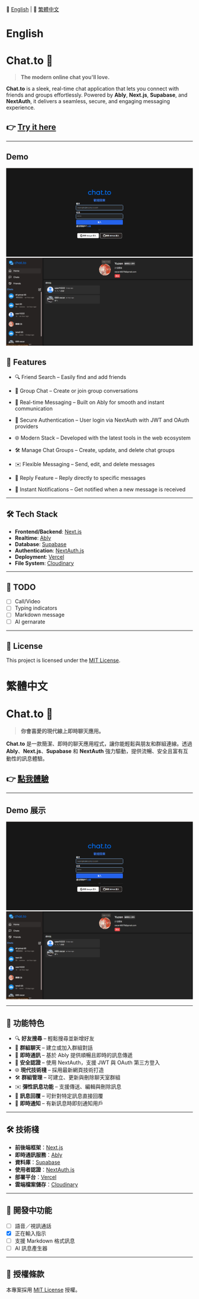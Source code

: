 📘 [English](#English) | 📙 [繁體中文](#繁體中文)

# English

# Chat.to 💬

> **The modern online chat you'll love.**

**Chat.to** is a sleek, real-time chat application that lets you connect with friends and groups effortlessly. Powered by **Ably**, **Next.js**, **Supabase**, and **NextAuth**, it delivers a seamless, secure, and engaging messaging experience.

## 👉 [Try it here](https://chat-to-sage.vercel.app/introduce)

---

## Demo

![image](https://github.com/yuzen9622/chat.to/blob/main/README/image.png)
![image](https://github.com/yuzen9622/chat.to/blob/main/README/image2.png)

## 🚀 Features

- 🔍 Friend Search – Easily find and add friends

- 👥 Group Chat – Create or join group conversations

- 💬 Real-time Messaging – Built on Ably for smooth and instant communication

- 🔐 Secure Authentication – User login via NextAuth with JWT and OAuth providers

- 🌐 Modern Stack – Developed with the latest tools in the web ecosystem

- 🛠️ Manage Chat Groups – Create, update, and delete chat groups

- ✉️ Flexible Messaging – Send, edit, and delete messages

- 🔁 Reply Feature – Reply directly to specific messages

- 🔔 Instant Notifications – Get notified when a new message is received

---

## 🛠️ Tech Stack

- **Frontend/Backend**: [Next.js](https://nextjs.org/)
- **Realtime**: [Ably](https://ably.com/)
- **Database**: [Supabase](https://supabase.com/)
- **Authentication**: [NextAuth.js](https://next-auth.js.org/)
- **Deployment**: [Vercel](https://vercel.com/)
- **File System**: [Cloudinary](https://cloudinary.com/)

---

## 📌 TODO

- [ ] Call/Video
- [ ] Typing indicators
- [ ] Markdown message
- [ ] AI gernarate

---

## 📄 License

This project is licensed under the [MIT License](LICENSE).

# 繁體中文

# Chat.to 💬

> **你會喜愛的現代線上即時聊天應用。**

**Chat.to** 是一款簡潔、即時的聊天應用程式，讓你能輕鬆與朋友和群組連線。透過 **Ably**、**Next.js**、**Supabase** 和 **NextAuth** 強力驅動，提供流暢、安全且富有互動性的訊息體驗。

## 👉 [點我體驗](https://chat-to-sage.vercel.app/introduce)

---

## Demo 展示

![image](https://github.com/yuzen9622/chat.to/blob/main/README/image.png)  
![image](https://github.com/yuzen9622/chat.to/blob/main/README/image2.png)

---

## 🚀 功能特色

- 🔍 **好友搜尋** – 輕鬆搜尋並新增好友
- 👥 **群組聊天** – 建立或加入群組對話
- 💬 **即時通訊** – 基於 Ably 提供順暢且即時的訊息傳遞
- 🔐 **安全認證** – 使用 NextAuth，支援 JWT 與 OAuth 第三方登入
- 🌐 **現代技術棧** – 採用最新網頁技術打造
- 🛠️ **群組管理** – 可建立、更新與刪除聊天室群組
- ✉️ **彈性訊息功能** – 支援傳送、編輯與刪除訊息
- 🔁 **訊息回覆** – 可針對特定訊息直接回覆
- 🔔 **即時通知** – 有新訊息時即刻通知用戶

---

## 🛠️ 技術棧

- **前後端框架**：[Next.js](https://nextjs.org/)
- **即時通訊服務**：[Ably](https://ably.com/)
- **資料庫**：[Supabase](https://supabase.com/)
- **使用者認證**：[NextAuth.js](https://next-auth.js.org/)
- **部署平台**：[Vercel](https://vercel.com/)
- **雲端檔案儲存**：[Cloudinary](https://cloudinary.com/)

---

## 📌 開發中功能

- [ ] 語音／視訊通話
- [x] 正在輸入指示
- [ ] 支援 Markdown 格式訊息
- [ ] AI 訊息產生器

---

## 📄 授權條款

本專案採用 [MIT License](LICENSE) 授權。
